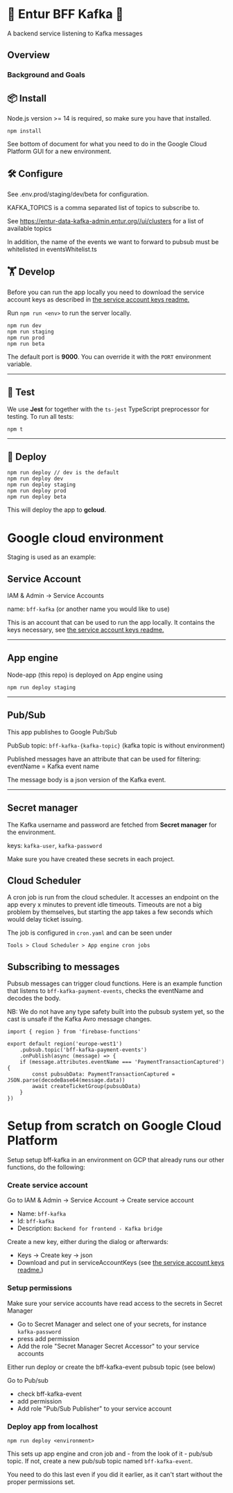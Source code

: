 # 🤖 Entur BFF Kafka 👾

A backend service listening to Kafka messages

## Overview

### Background and Goals

## 📦 Install

Node.js version >= 14 is required, so make sure you have that installed.

```
npm install
```

See bottom of document for what you need to do in the Google Cloud Platform GUI for a new
environment.

## 🛠 Configure

See .env.prod/staging/dev/beta for configuration.

KAFKA_TOPICS is a comma separated list of topics to subscribe to.

See https://entur-data-kafka-admin.entur.org//ui/clusters for a list of
available topics

In addition, the name of the events we want to forward to pubsub must be whitelisted
in eventsWhitelist.ts

## 🏋 Develop

Before you can run the app locally you need to download the service account keys
as described in [the service account keys readme.](serviceAccountKeys/README.md)

Run `npm run <env>` to run the server locally.

```
npm run dev
npm run staging
npm run prod
npm run beta
```

The default port is **9000**. You can override it with the `PORT` environment variable.

---

## 🚦 Test

We use **Jest** for together with the `ts-jest` TypeScript preprocessor for testing. To run all tests:

```
npm t
```

---

## 🚢 Deploy

```
npm run deploy // dev is the default
npm run deploy dev
npm run deploy staging
npm run deploy prod
npm run deploy beta
```

This will deploy the app to **gcloud**.

# Google cloud environment

Staging is used as an example:

## Service Account

IAM & Admin -> Service Accounts

name: `bff-kafka` (or another name you would like to use)

This is an account that can be used to run the app locally. It contains
the keys necessary, see [the service account keys readme.](serviceAccountKeys/README.md)

---

## App engine

Node-app (this repo) is deployed on App engine using

`npm run deploy staging`

---

## Pub/Sub

This app publishes to Google Pub/Sub

PubSub topic: `bff-kafka-{kafka-topic}` (kafka topic is without environment)

Published messages have an attribute that can be used for filtering:
eventName = Kafka event name

The message body is a json version of the Kafka event.

---

## Secret manager

The Kafka username and password are fetched from **Secret manager** for the environment.

keys: `kafka-user`, `kafka-password`

Make sure you have created these secrets in each project.

## Cloud Scheduler

A cron job is run from the cloud scheduler. It accesses an endpoint on the
app every x minutes to prevent idle timeouts. Timeouts are not a big problem by
themselves, but starting the app takes a few seconds which would delay ticket
issuing.

The job is configured in `cron.yaml` and can be seen under

`Tools > Cloud Scheduler > App engine cron jobs`

## Subscribing to messages

Pubsub messages can trigger cloud functions. Here is an example function
that listens to `bff-kafka-payment-events`, checks the eventName and decodes the body.

NB: We do not have any type safety built into the pubsub system yet, so the cast
is unsafe if the Kafka Avro message changes.

```
import { region } from 'firebase-functions'

export default region('europe-west1')
    .pubsub.topic('bff-kafka-payment-events')
    .onPublish(async (message) => {
    if (message.attributes.eventName === 'PaymentTransactionCaptured') {
        const pubsubData: PaymentTransactionCaptured = JSON.parse(decodeBase64(message.data))
        await createTicketGroup(pubsubData)
    }
})
```

# Setup from scratch on Google Cloud Platform

Setup setup bff-kafka in an environment on GCP that already runs our other functions, do the
following:

### Create service account

Go to IAM & Admin -> Service Account -> Create service account

-   Name: `bff-kafka`
-   Id: `bff-kafka`
-   Description: `Backend for frontend - Kafka bridge`

Create a new key, either during the dialog or afterwards:

-   Keys -> Create key -> json
-   Download and put in serviceAccountKeys (see [the service account keys readme.](serviceAccountKeys/README.md))

### Setup permissions

Make sure your service accounts have read access to the secrets in Secret Manager

-   Go to Secret Manager and select one of your secrets, for instance `kafka-password`
-   press add permission
-   Add the role "Secret Manager Secret Accessor" to your service accounts

Either run deploy or create the bff-kafka-event pubsub topic (see below)

Go to Pub/sub

-   check bff-kafka-event
-   add permission
-   Add role "Pub/Sub Publisher" to your service account

### Deploy app from localhost

`npm run deploy <environment>`

This sets up app engine and cron job and - from the look of it - pub/sub topic. If not, create a
new pub/sub topic named `bff-kafka-event`.

You need to do this last even if you did it earlier, as it can't start without the proper
permissions set.
